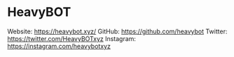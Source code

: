 # HeavyBOT
Website: https://heavybot.xyz/
GitHub: https://github.com/heavybot
Twitter: https://twitter.com/HeavyBOTxyz
Instagram: https://instagram.com/heavybotxyz
